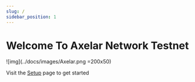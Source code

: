 ```yaml
---
slug: /
sidebar_position: 1
---
```


# Welcome To Axelar Network Testnet
![img](../docs/images/Axelar.png =200x50)

Visit the [Setup](/setup.md) page to get started

